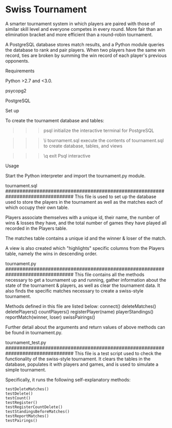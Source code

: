 # Swiss Tournament

A smarter tournament system in which players are paired with those of similar skill level and everyone competes in every round. More fair than an elimination bracket and more efficient than a round-robin tournament.

A PostgreSQL database stores match results, and a Python module queries the database to rank and pair players. When two players have the same win record, ties are broken by summing the win record of each player's previous opponents.

Requirements

Python >2.7 and <3.0.

psycopg2

PostgreSQL

Set up

To create the tournament database and tables:

>>> psql initialize the interactive terminal for PostgreSQL

>>> \i tournament.sql execute the contents of tournament.sql to create database, tables, and views

>>> \q exit Psql interactive

Usage

Start the Python interpreter and import the tournament.py module.

tournament.sql
################################################################################
This file is used to set up the database used to store the players in the 
tournament as well as the matches each of which occupy their own table.

Players associate themselves with a unique id, their name, the number of wins &
losses they have, and the total number of games they have played all recorded in
the Players table.

The matches table contains a unique id and the winner & loser of the match.


A view is also created which "highlights" specific columns from the Players
table, namely the wins in descending order.

 
tournament.py
################################################################################
This file contains all the methods necessary to get a tournament up and running,
gather information about the state of the tournament & players, as well as clear
the tournament data. It also finds the specific matches necessary to create a 
swiss-style tournament.

Methods defined in this file are listed below:
connect()
deleteMatches()
deletePlayers()
countPlayers()
registerPlayer(name)
playerStandings()
reportMatch(winner, loser)
swissPairings()

Further detail about the arguments and return values of above methods can be 
found in tournament.py.


tournament_test.py
################################################################################
This file is a test script used to check the functionality of the swiss-style 
tournament. It clears the tables in the database, populates it with players and 
games, and is used to simulate a simple tournament.

Specifically, it runs the following self-explanatory methods:

    testDeleteMatches()
    testDelete()
    testCount()
    testRegister()
    testRegisterCountDelete()
    testStandingsBeforeMatches()
    testReportMatches()
    testPairings()

